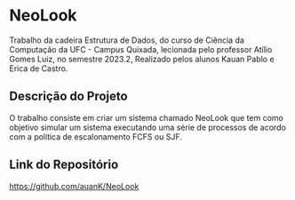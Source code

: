 # NeoLook 

Trabalho da cadeira Estrutura de Dados, do curso de Ciência da Computação da UFC - Campus Quixada, lecionada pelo professor Atílio Gomes Luiz, no semestre 2023.2, Realizado pelos alunos Kauan Pablo e Erica de Castro.

## Descrição do Projeto
O trabalho consiste em criar um sistema chamado NeoLook que tem como objetivo simular um sistema executando uma série de processos de acordo com a política de escalonamento FCFS ou SJF.

## Link do Repositório
https://github.com/auanK/NeoLook